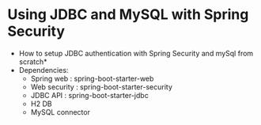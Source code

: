 # Using JDBC and MySQL with Spring Security
* How to setup JDBC authentication with Spring Security and mySql from scratch*
* Dependencies:
  - Spring web  : spring-boot-starter-web
  - Web security :  spring-boot-starter-security
  - JDBC API : spring-boot-starter-jdbc
  - H2 DB
  - MySQL connector

